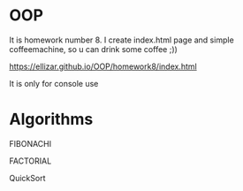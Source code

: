 # OOP
It is homework number 8.
I create index.html page and simple coffeemachine, so u can drink some coffee ;))

https://ellizar.github.io/OOP/homework8/index.html

It is only for console use

# Algorithms
FIBONACHI

FACTORIAL

QuickSort
